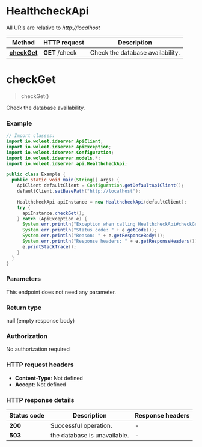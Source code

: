 # HealthcheckApi

All URIs are relative to *http://localhost*

Method | HTTP request | Description
------------- | ------------- | -------------
[**checkGet**](HealthcheckApi.md#checkGet) | **GET** /check | Check the database availability.


<a name="checkGet"></a>
# **checkGet**
> checkGet()

Check the database availability.

### Example
```java
// Import classes:
import io.woleet.idserver.ApiClient;
import io.woleet.idserver.ApiException;
import io.woleet.idserver.Configuration;
import io.woleet.idserver.models.*;
import io.woleet.idserver.api.HealthcheckApi;

public class Example {
  public static void main(String[] args) {
    ApiClient defaultClient = Configuration.getDefaultApiClient();
    defaultClient.setBasePath("http://localhost");

    HealthcheckApi apiInstance = new HealthcheckApi(defaultClient);
    try {
      apiInstance.checkGet();
    } catch (ApiException e) {
      System.err.println("Exception when calling HealthcheckApi#checkGet");
      System.err.println("Status code: " + e.getCode());
      System.err.println("Reason: " + e.getResponseBody());
      System.err.println("Response headers: " + e.getResponseHeaders());
      e.printStackTrace();
    }
  }
}
```

### Parameters
This endpoint does not need any parameter.

### Return type

null (empty response body)

### Authorization

No authorization required

### HTTP request headers

 - **Content-Type**: Not defined
 - **Accept**: Not defined

### HTTP response details
| Status code | Description | Response headers |
|-------------|-------------|------------------|
**200** | Successful operation. |  -  |
**503** | the database is unavailable. |  -  |

